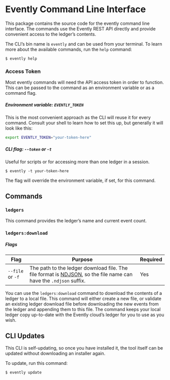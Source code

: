 Evently Command Line Interface
=================

This package contains the source code for the evently command line interface. The commands use the Evently REST API directly and provide convenient access to the ledger’s contents.

The CLI’s bin name is `evently` and can be used from your terminal. To learn more about the available commands, run the `help` command:

```shell
$ evently help
```

### Access Token

Most evently commands will need the API access token in order to function. This can be passed to the command as an environment variable or as a command flag.

##### Environment variable: `EVENTLY_TOKEN`

This is the most convenient approach as the CLI will reuse it for every command. Consult your shell to learn how to set this up, but generally it will look like this:

```sh
export EVENTLY_TOKEN="your-token-here"
```

##### CLI flag: `--token` or `-t`

Useful for scripts or for accessing more than one ledger in a session.

`$ evently -t your-token-here`

The flag will override the environment variable, if set, for this command.

## Commands

### `ledgers`

This command provides the ledger’s name and current event count. 

### `ledgers:download`

##### Flags

| Flag             | Purpose                                                      | Required |
| ---------------- | ------------------------------------------------------------ | -------- |
| `--file` or `-f` | The path to the ledger download file. The file format is [NDJSON](http://ndjson.org), so the file name can have the `.ndjson` suffix. | Yes      |

You can use the `ledgers:download` command to download the contents of a ledger to a local file. This command will either create a new file, or validate an existing ledger download file before downloading the new events from the ledger and appending them to this file. The command keeps your local ledger copy up-to-date with the Evently cloud’s ledger for you to use as you wish. 

## CLI Updates

This CLI is self-updating, so once you have installed it, the tool itself can be updated without downloading an installer again.

To update, run this command:

`$ evently update`
